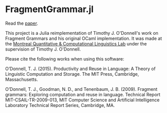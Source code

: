 # FragmentGrammar.jl

Read the [paper](https://github.com/yblainm/FragmentGrammar.jl/blob/dev/paper.pdf).

This project is a Julia reimplementation of Timothy J. O'Donnell's work on Fragment Grammars and his original OCaml implementation. It was made at the [Montreal Quantitative & Computational Linguistics Lab](https://mcqll.org/) under the supervision of Timothy J. O'Donnell.

Please cite the following works when using this software:

O’Donnell, T. J. (2015). Productivity and Reuse in Language: A Theory of Linguistic Computation and Storage. The MIT Press, Cambridge, Massachusetts.

O’Donnell, T. J., Goodman, N. D., and Tenenbaum, J. B. (2009). Fragment grammars: Exploring computation and reuse in language. Technical Report MIT-CSAIL-TR-2009-013, MIT Computer Science and Artificial Intelligence Laboratory Technical Report Series, Cambridge, MA.
